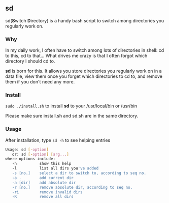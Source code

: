 ## sd
sd(**S**witch **D**irectory) is a handy bash script to switch among directories you regularly work on.

### Why

In my daily work, I often have to switch among lots of directories in shell: cd to this, cd to that... What drives me crazy is that I often forgot which directory I should cd to. 

**sd** is born for this. It allows you store directories you regularly work on in a data file, view them once you forget which directories to cd to, and remove them if you don't need any more.

### Install

`sudo ./install.sh` to install **sd** to your /usr/local/bin or /usr/bin

Please make sure install.sh and sd.sh are in the same directory.

### Usage

After installation, type `sd -h` to see helping entries

```bash
Usage: sd [-option]
   or: sd [-option] [arg...]
where options include:
   -h          show this help
   -l          list all dirs you've added
   -s [no.]    select a dir to switch to, according to seq no.
   -a .        add current dir
   -a [dir]    add absolute dir
   -r [no.]    remove absolute dir, according to seq no.
   -ri         remove invalid dirs
   -R          remove all dirs

```
